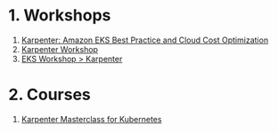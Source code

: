 
# 1. Workshops

1. [Karpenter: Amazon EKS Best Practice and Cloud Cost Optimization](https://catalog.us-east-1.prod.workshops.aws/workshops/f6b4587e-b8a5-4a43-be87-26bd85a70aba/en-US)
2. [Karpenter Workshop](https://catalog.workshops.aws/karpenter/en-US)
3. [EKS Workshop > Karpenter](https://www.eksworkshop.com/docs/autoscaling/compute/karpenter/)

# 2. Courses

1. [Karpenter Masterclass for Kubernetes](https://www.udemy.com/course/karpenter-masterclass-for-kubernetes)